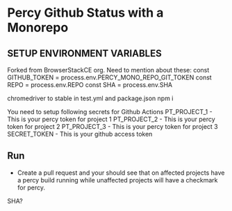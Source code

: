 # Percy Github Status with a Monorepo

## SETUP ENVIRONMENT VARIABLES

Forked from BrowserStackCE org.
Need to mention about these: 
const GITHUB_TOKEN = process.env.PERCY_MONO_REPO_GIT_TOKEN
const REPO = process.env.REPO
const SHA = process.env.SHA

chromedriver to stable in test.yml and package.json 
npm i

You need to setup following secrets for Github Actions
PT_PROJECT_1 - This is your percy token for project 1
PT_PROJECT_2 - This is your percy token for project 2
PT_PROJECT_3 - This is your percy token for project 3
SECRET_TOKEN - This is your github access token

## Run

* Create a pull request and your should see that on affected projects have a percy build running while unaffected projects will have a checkmark for percy.

SHA? 